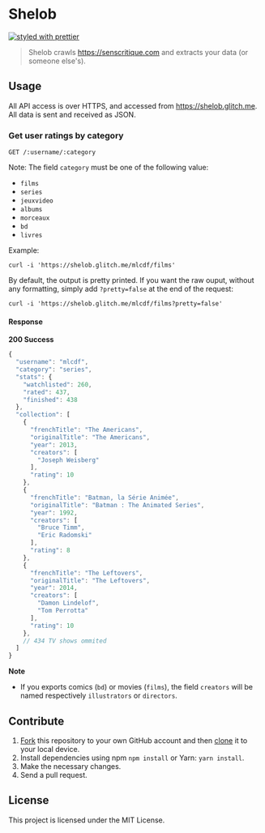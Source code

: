 # Shelob

[![styled with prettier](https://img.shields.io/badge/styled_with-prettier-ff69b4.svg)](https://github.com/prettier/prettier)

> Shelob crawls https://senscritique.com and extracts your data (or someone else's).

## Usage

All API access is over HTTPS, and accessed from https://shelob.glitch.me. All data is sent and received as JSON.

### Get user ratings by category

```
GET /:username/:category
```

Note: The field `category` must be one of the following value:
- `films`
- `series`
- `jeuxvideo`
- `albums`
- `morceaux`
- `bd`
- `livres`

Example:

```console
curl -i 'https://shelob.glitch.me/mlcdf/films'
```

By default, the output is pretty printed. If you want the raw ouput, without any formatting, simply add `?pretty=false` at the end of the request:

```console
curl -i 'https://shelob.glitch.me/mlcdf/films?pretty=false'
```

#### Response

**200 Success**

```javascript
{
  "username": "mlcdf",
  "category": "series",
  "stats": {
    "watchlisted": 260,
    "rated": 437,
    "finished": 438
  },
  "collection": [
    {
      "frenchTitle": "The Americans",
      "originalTitle": "The Americans",
      "year": 2013,
      "creators": [
        "Joseph Weisberg"
      ],
      "rating": 10
    },
    {
      "frenchTitle": "Batman, la Série Animée",
      "originalTitle": "Batman : The Animated Series",
      "year": 1992,
      "creators": [
        "Bruce Timm",
        "Eric Radomski"
      ],
      "rating": 8
    },
    {
      "frenchTitle": "The Leftovers",
      "originalTitle": "The Leftovers",
      "year": 2014,
      "creators": [
        "Damon Lindelof",
        "Tom Perrotta"
      ],
      "rating": 10
    },
    // 434 TV shows ommited
  ]
}
```

**Note**
- If you exports comics (`bd`) or movies (`films`), the field `creators` will be named respectively `illustrators` or `directors`.

## Contribute

1. [Fork](https://help.github.com/articles/fork-a-repo/) this repository to your own GitHub account and then [clone](https://help.github.com/articles/cloning-a-repository/) it to your local device.
2. Install dependencies using npm `npm install` or Yarn: `yarn install`.
3. Make the necessary changes.
4. Send a pull request.


## License

This project is licensed under the MIT License.
